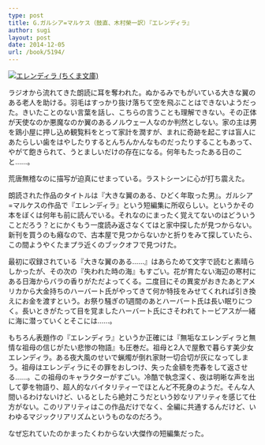 ```yaml
---
type: post
title: G.ガルシア=マルケス（鼓直、木村榮一訳）『エレンディラ』
author: sugi
layout: post
date: 2014-12-05
url: /book/5194/
---
```

<a href="http://www.amazon.co.jp/exec/obidos/ASIN/4480022775/chezsugi-22/ref=nosim/" onclick="_gaq.push(['_trackEvent', 'outbound-article', 'http://www.amazon.co.jp/exec/obidos/ASIN/4480022775/chezsugi-22/ref=nosim/', '']);" name="amazletlink" target="_blank"><img src="http://i1.wp.com/ecx.images-amazon.com/images/I/51ZEhHYSDWL._SL160_.jpg?w=660" alt="エレンディラ (ちくま文庫)" class="alignleft"  data-recalc-dims="1" /></a>

ラジオから流れてきた朗読に耳を奪われた。ぬかるみでもがいている大きな翼のある老人を助ける。羽毛はすっかり抜け落ちて空を飛ぶことはできないようだった。きいたことのない言葉を話し、こちらの言うことも理解できない。その正体が天使なのか悪魔なのか翼のあるノルウェー人なのか判然としない。家の主は男を鶏小屋に押し込め観覧料をとって家計を潤すが、まれに奇跡を起こすは盲人にあたらしい歯をはやしたりするとんちんかんなものだったりすることもあって、やがて飽きられて、うとましいだけの存在になる。何年もたったある日のこと……。

荒唐無稽なのに描写が迫真にせまっている。ラストシーンに心が打ち震えた。

朗読された作品のタイトルは『大きな翼のある、ひどく年取った男』。ガルシア=マルケスの作品で『エレンディラ』という短編集に所収らしい。というかその本をぼくは何年も前に読んでいる。それなのにまったく覚えてないのはどういうことだろう？とにかくもう一度読み返さなくてはと家中探したが見つからない。新刊を買うのも癪なので、古本屋で見つからないかと折りをみて探していたら、この間ようやくたまプラ近くのブックオフで見つけた。

最初に収録されている『大きな翼のある……』はあらためて文字で読むと素晴らしかったが、その次の『失われた時の海』もすごい。花が育たない海辺の寒村にある日海からバラの香りがただよってくる。二度目にその異変がおきたあとアメリカから大金持ちのハーバート氏がやってきて何か特技をみせてくれれば引き換えにお金を渡すという。お祭り騒ぎの1週間のあとハーバート氏は長い眠りにつく。長いときがたって目を覚ましたハーバート氏にさそわれてトービアスが一緒に海に潜っていくとそこには……。

もちろん表題作の『エレンディラ』というか正確には『無垢なエレンディラと無情な祖母の信じがたい悲惨の物語』も圧巻だ。祖母と2人で屋敷で暮らす美少女エレンディラ。ある夜大風のせいで蝋燭が倒れ家財一切合切が灰になってしまう。祖母はエレンディラにその罪をおしつけ、失った金額を売春をして返させる……。この祖母のキャラクターがすごい。冷酷で執念深く、夜は明晰な声を出して夢を物語り、超人的なバイタリティーでほとんど不死身のようだ。そんな人間いるわけないけど、いるとしたら絶対こうだという妙なリアリティを感じて仕方がない。このリアリティはこの作品だけでなく、全編に共通するんだけど、いわゆるマジックリアリズムというものなのだろう。

なぜ忘れていたのかまったくわからない大傑作の短編集だった。